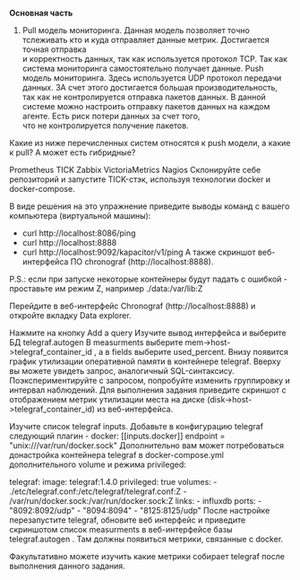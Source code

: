 **Основная часть**     
1. Pull модель мониторинга. Данная модель позволяет точно тслеживать кто и куда отправляет данные метрик. Достигается точная отправка   
и корректность данных, так как используется протокол TCP. Так как система мониторинга самостоятельно получает данные.
Push модель мониторинга. Здесь используется UDP протокол передачи данных. ЗА счет этого достигается большая производительность,    
так как не контролируется отправка пакетов данных. В данной системе можно настроить отправку пакетов данных на каждом агенте. Есть риск потери данных за счет того,   
что не контролируется получение пакетов. 

Какие из ниже перечисленных систем относятся к push модели, а какие к pull? А может есть гибридные?

Prometheus
TICK
Zabbix
VictoriaMetrics
Nagios
Склонируйте себе репозиторий и запустите TICK-стэк, используя технологии docker и docker-compose.

В виде решения на это упражнение приведите выводы команд с вашего компьютера (виртуальной машины):

- curl http://localhost:8086/ping
- curl http://localhost:8888
- curl http://localhost:9092/kapacitor/v1/ping
А также скриншот веб-интерфейса ПО chronograf (http://localhost:8888).

P.S.: если при запуске некоторые контейнеры будут падать с ошибкой - проставьте им режим Z, например ./data:/var/lib:Z

Перейдите в веб-интерфейс Chronograf (http://localhost:8888) и откройте вкладку Data explorer.

Нажмите на кнопку Add a query
Изучите вывод интерфейса и выберите БД telegraf.autogen
В measurments выберите mem->host->telegraf_container_id , а в fields выберите used_percent. Внизу появится график утилизации оперативной памяти в контейнере telegraf.
Вверху вы можете увидеть запрос, аналогичный SQL-синтаксису. Поэкспериментируйте с запросом, попробуйте изменить группировку и интервал наблюдений.
Для выполнения задания приведите скриншот с отображением метрик утилизации места на диске (disk->host->telegraf_container_id) из веб-интерфейса.

Изучите список telegraf inputs. Добавьте в конфигурацию telegraf следующий плагин - docker:
[[inputs.docker]]
  endpoint = "unix:///var/run/docker.sock"
Дополнительно вам может потребоваться донастройка контейнера telegraf в docker-compose.yml дополнительного volume и режима privileged:

  telegraf:
    image: telegraf:1.4.0
    privileged: true
    volumes:
      - ./etc/telegraf.conf:/etc/telegraf/telegraf.conf:Z
      - /var/run/docker.sock:/var/run/docker.sock:Z
    links:
      - influxdb
    ports:
      - "8092:8092/udp"
      - "8094:8094"
      - "8125:8125/udp"
После настройке перезапустите telegraf, обновите веб интерфейс и приведите скриншотом список measurments в веб-интерфейсе базы telegraf.autogen . Там должны появиться метрики, связанные с docker.

Факультативно можете изучить какие метрики собирает telegraf после выполнения данного задания.
